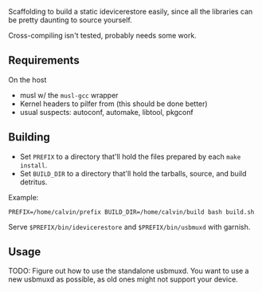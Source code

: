 Scaffolding to build a static idevicerestore easily, since all the libraries
can be pretty daunting to source yourself.

Cross-compiling isn't tested, probably needs some work.

## Requirements

On the host

* musl w/ the `musl-gcc` wrapper
* Kernel headers to pilfer from (this should be done better)
* usual suspects: autoconf, automake, libtool, pkgconf

## Building

* Set `PREFIX` to a directory that'll hold the files prepared by each `make install`.
* Set `BUILD_DIR` to a directory that'll hold the tarballs, source, and build detritus.

Example:

```shell
PREFIX=/home/calvin/prefix BUILD_DIR=/home/calvin/build bash build.sh
```

Serve `$PREFIX/bin/idevicerestore` and `$PREFIX/bin/usbmuxd` with garnish.

## Usage

TODO: Figure out how to use the standalone usbmuxd. You want to use a new
usbmuxd as possible, as old ones might not support your device.

